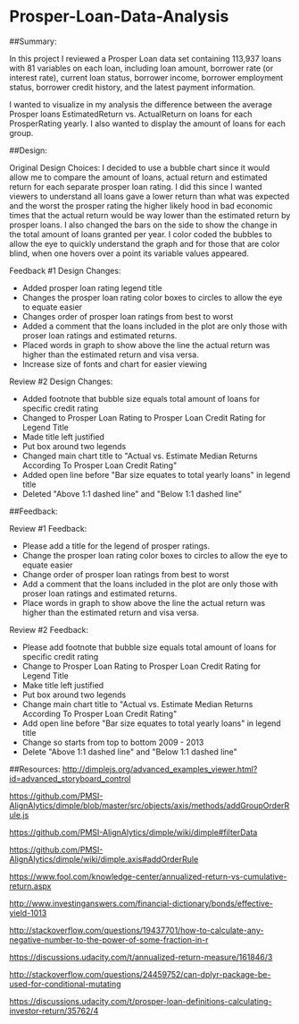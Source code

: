 # Prosper-Loan-Data-Analysis

##Summary:

In this project I reviewed a Prosper Loan data set containing 113,937 loans with 81 variables on each loan, including 
loan amount, borrower rate (or interest rate), current loan status, 
borrower income, borrower employment status, borrower credit history, 
and the latest payment information.

I wanted to visualize in my analysis the difference between the average Prosper loans EstimatedReturn vs. ActualReturn
on loans for each ProsperRating yearly. I also wanted to display the amount of loans for each group.

##Design:

Original Design Choices:
I decided to use a bubble chart since it would allow me to compare the amount of loans, actual return and estimated 
return for each separate prosper loan rating. I did this since I wanted viewers to understand all loans gave a lower 
return than what was expected and the worst the prosper rating the higher likely hood in bad economic times
that the actual return would be way lower than the estimated return by prosper loans. I also changed the bars on the 
side to show the change in the total amount of loans granted per year. I color coded the bubbles to allow the eye to 
quickly understand the graph and for those that are color blind, when one hovers over a point its variable values 
appeared.

Feedback #1 Design Changes:
* Added prosper loan rating legend title
* Changes the prosper loan rating color boxes to circles to allow the eye to equate easier
* Changes order of prosper loan ratings from best to worst
* Added a comment that the loans included in the plot are only those with proser loan ratings and estimated returns.
* Placed words in graph to show above the line the actual return was higher than the estimated return and visa versa.
* Increase size of fonts and chart for easier viewing

Review #2 Design Changes:
* Added footnote that bubble size equals total amount of loans for specific credit rating
* Changed to Prosper Loan Rating to Prosper Loan Credit Rating for Legend Title
* Made title left justified
* Put box around two legends
* Changed main chart title to "Actual vs. Estimate Median Returns According To Prosper Loan Credit Rating"
* Added open line before "Bar size equates to total yearly loans" in legend title
* Deleted "Above 1:1 dashed line" and "Below 1:1 dashed line"



##Feedback:

Review #1 Feedback:
* Please add a title for the legend of prosper ratings. 
* Change the prosper loan rating color boxes to circles to allow the eye to equate easier
* Change order of prosper loan ratings from best to worst
* Add a comment that the loans included in the plot are only those with proser loan ratings and estimated returns.
* Place words in graph to show above the line the actual return was higher than the estimated return and visa versa.

Review #2 Feedback:
* Please add footnote that bubble size equals total amount of loans for specific credit rating
* Change to Prosper Loan Rating to Prosper Loan Credit Rating for Legend Title
* Make title left justified
* Put box around two legends
* Change main chart title to "Actual vs. Estimate Median Returns According To Prosper Loan Credit Rating"
* Add open line before "Bar size equates to total yearly loans" in legend title
* Change so starts from top to bottom 2009 - 2013
* Delete "Above 1:1 dashed line" and "Below 1:1 dashed line"



##Resources:
http://dimplejs.org/advanced_examples_viewer.html?id=advanced_storyboard_control

https://github.com/PMSI-AlignAlytics/dimple/blob/master/src/objects/axis/methods/addGroupOrderRule.js

https://github.com/PMSI-AlignAlytics/dimple/wiki/dimple#filterData

https://github.com/PMSI-AlignAlytics/dimple/wiki/dimple.axis#addOrderRule

https://www.fool.com/knowledge-center/annualized-return-vs-cumulative-return.aspx

http://www.investinganswers.com/financial-dictionary/bonds/effective-yield-1013

http://stackoverflow.com/questions/19437701/how-to-calculate-any-negative-number-to-the-power-of-some-fraction-in-r

https://discussions.udacity.com/t/annualized-return-measure/161846/3

http://stackoverflow.com/questions/24459752/can-dplyr-package-be-used-for-conditional-mutating

https://discussions.udacity.com/t/prosper-loan-definitions-calculating-investor-return/35762/4